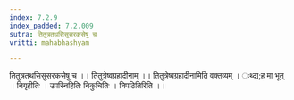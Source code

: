 ```yaml
---
index: 7.2.9
index_padded: 7.2.009
sutra: तितुत्रतथसिसुसरकसेषु च
vritti: mahabhashyam

---
```

 तितुत्रतथसिसुसरकसेषु च ।। तितुत्रेष्वग्रहादीनाम् ।। तितुत्रेष्वग्रहादीनामिति वक्तव्यम् । ःथ्द्य;ह मा भूत् । निगृहीतिः । उपस्निहितिः निकुचितिः । निपठितिरिति ।। 